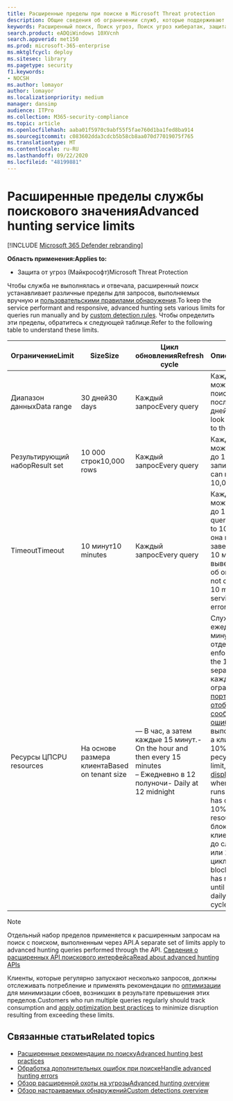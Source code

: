 ```yaml
---
title: Расширенные пределы при поиске в Microsoft Threat protection
description: Общие сведения об ограничении служб, которые поддерживают службу расширенного поискового запросы
keywords: Расширенный поиск, Поиск угроз, Поиск угроз кибератак, защита от угроз Майкрософт, Microsoft 365, MTP, m365, поиск, запрос, телеметрии, схема, Кусто, ограничение использования ЦП, ограничение числа запросов, ресурсы, максимальные результаты
search.product: eADQiWindows 10XVcnh
search.appverid: met150
ms.prod: microsoft-365-enterprise
ms.mktglfcycl: deploy
ms.sitesec: library
ms.pagetype: security
f1.keywords:
- NOCSH
ms.author: lomayor
author: lomayor
ms.localizationpriority: medium
manager: dansimp
audience: ITPro
ms.collection: M365-security-compliance
ms.topic: article
ms.openlocfilehash: aaba01f5970c9abf55f5fae760d1ba1fed8ba914
ms.sourcegitcommit: c083602dda3cdcb5b58cb8aa070d77019075f765
ms.translationtype: MT
ms.contentlocale: ru-RU
ms.lasthandoff: 09/22/2020
ms.locfileid: "48199881"
---
```

# <a name="advanced-hunting-service-limits"></a><span data-ttu-id="8738d-104">Расширенные пределы службы поискового значения</span><span class="sxs-lookup"><span data-stu-id="8738d-104">Advanced hunting service limits</span></span>

[!INCLUDE [Microsoft 365 Defender rebranding](../includes/microsoft-defender.md)]


<span data-ttu-id="8738d-105">**Область применения:**</span><span class="sxs-lookup"><span data-stu-id="8738d-105">**Applies to:**</span></span>
- <span data-ttu-id="8738d-106">Защита от угроз (Майкрософт)</span><span class="sxs-lookup"><span data-stu-id="8738d-106">Microsoft Threat Protection</span></span>

<span data-ttu-id="8738d-107">Чтобы служба не выполнялась и отвечала, расширенный поиск устанавливает различные пределы для запросов, выполняемых вручную и [пользовательскими правилами обнаружения](custom-detection-rules.md).</span><span class="sxs-lookup"><span data-stu-id="8738d-107">To keep the service performant and responsive, advanced hunting sets various limits for queries run manually and by [custom detection rules](custom-detection-rules.md).</span></span> <span data-ttu-id="8738d-108">Чтобы определить эти пределы, обратитесь к следующей таблице.</span><span class="sxs-lookup"><span data-stu-id="8738d-108">Refer to the following table to understand these limits.</span></span>

| <span data-ttu-id="8738d-109">Ограничение</span><span class="sxs-lookup"><span data-stu-id="8738d-109">Limit</span></span> | <span data-ttu-id="8738d-110">Size</span><span class="sxs-lookup"><span data-stu-id="8738d-110">Size</span></span> | <span data-ttu-id="8738d-111">Цикл обновления</span><span class="sxs-lookup"><span data-stu-id="8738d-111">Refresh cycle</span></span> | <span data-ttu-id="8738d-112">Описание</span><span class="sxs-lookup"><span data-stu-id="8738d-112">Description</span></span> |
|--|--|--|--|
| <span data-ttu-id="8738d-113">Диапазон данных</span><span class="sxs-lookup"><span data-stu-id="8738d-113">Data range</span></span> | <span data-ttu-id="8738d-114">30 дней</span><span class="sxs-lookup"><span data-stu-id="8738d-114">30 days</span></span> | <span data-ttu-id="8738d-115">Каждый запрос</span><span class="sxs-lookup"><span data-stu-id="8738d-115">Every query</span></span> | <span data-ttu-id="8738d-116">Каждый запрос может выполнять поиск данных за последние 30 дней.</span><span class="sxs-lookup"><span data-stu-id="8738d-116">Each query can look up data from up to the past 30 days.</span></span> |
| <span data-ttu-id="8738d-117">Результирующий набор</span><span class="sxs-lookup"><span data-stu-id="8738d-117">Result set</span></span> | <span data-ttu-id="8738d-118">10 000 строк</span><span class="sxs-lookup"><span data-stu-id="8738d-118">10,000 rows</span></span> | <span data-ttu-id="8738d-119">Каждый запрос</span><span class="sxs-lookup"><span data-stu-id="8738d-119">Every query</span></span> | <span data-ttu-id="8738d-120">Каждый запрос может возвращать до 10 000 записей.</span><span class="sxs-lookup"><span data-stu-id="8738d-120">Each query can return up to 10,000 records.</span></span> |
| <span data-ttu-id="8738d-121">Timeout</span><span class="sxs-lookup"><span data-stu-id="8738d-121">Timeout</span></span> | <span data-ttu-id="8738d-122">10 минут</span><span class="sxs-lookup"><span data-stu-id="8738d-122">10 minutes</span></span> | <span data-ttu-id="8738d-123">Каждый запрос</span><span class="sxs-lookup"><span data-stu-id="8738d-123">Every query</span></span> | <span data-ttu-id="8738d-124">Каждый запрос может выполняться до 10 минут.</span><span class="sxs-lookup"><span data-stu-id="8738d-124">Each query can run for up to 10 minutes.</span></span> <span data-ttu-id="8738d-125">Если она не будет завершена в течение 10 минут, служба выведет сообщение об ошибке.</span><span class="sxs-lookup"><span data-stu-id="8738d-125">If it does not complete within 10 minutes, the service displays an error.</span></span>
| <span data-ttu-id="8738d-126">Ресурсы ЦП</span><span class="sxs-lookup"><span data-stu-id="8738d-126">CPU resources</span></span> | <span data-ttu-id="8738d-127">На основе размера клиента</span><span class="sxs-lookup"><span data-stu-id="8738d-127">Based on tenant size</span></span> | <span data-ttu-id="8738d-128">— В час, а затем каждые 15 минут.</span><span class="sxs-lookup"><span data-stu-id="8738d-128">- On the hour and then every 15 minutes</span></span><br><span data-ttu-id="8738d-129">– Ежедневно в 12 полуночи</span><span class="sxs-lookup"><span data-stu-id="8738d-129">- Daily at 12 midnight</span></span> | <span data-ttu-id="8738d-130">Служба применяет ежедневный и 15 минутный лимит отдельно.</span><span class="sxs-lookup"><span data-stu-id="8738d-130">The service enforces the daily and the 15-minute limit separately.</span></span> <span data-ttu-id="8738d-131">Для каждого ограничения на [портале отображается сообщение об ошибке](advanced-hunting-errors.md) при выполнении запроса, а клиент потребляет 10% выделенных ресурсов.</span><span class="sxs-lookup"><span data-stu-id="8738d-131">For each limit, the [portal displays an error](advanced-hunting-errors.md) whenever a query runs and the tenant has consumed over 10% of allocated resources.</span></span> <span data-ttu-id="8738d-132">Запросы блокируются, если клиент достиг 100% до следующего дня или 15 минутного цикла.</span><span class="sxs-lookup"><span data-stu-id="8738d-132">Queries are blocked if the tenant has reached 100% until after the next daily or 15-minute cycle.</span></span> |

>[!NOTE] 
><span data-ttu-id="8738d-133">Отдельный набор пределов применяется к расширенным запросам на поиск с поиском, выполненным через API.</span><span class="sxs-lookup"><span data-stu-id="8738d-133">A separate set of limits apply to advanced hunting queries performed through the API.</span></span> [<span data-ttu-id="8738d-134">Сведения о расширенных API поискового интерфейса</span><span class="sxs-lookup"><span data-stu-id="8738d-134">Read about advanced hunting APIs</span></span>](https://docs.microsoft.com/microsoft-365/security/mtp/api-advanced-hunting)

<span data-ttu-id="8738d-135">Клиенты, которые регулярно запускают несколько запросов, должны отслеживать потребление и применять рекомендации по [оптимизации](advanced-hunting-best-practices.md) для минимизации сбоев, возникших в результате превышения этих пределов.</span><span class="sxs-lookup"><span data-stu-id="8738d-135">Customers who run multiple queries regularly should track consumption and [apply optimization best practices](advanced-hunting-best-practices.md) to minimize disruption resulting from exceeding these limits.</span></span>

## <a name="related-topics"></a><span data-ttu-id="8738d-136">Связанные статьи</span><span class="sxs-lookup"><span data-stu-id="8738d-136">Related topics</span></span>

- [<span data-ttu-id="8738d-137">Расширенные рекомендации по поиску</span><span class="sxs-lookup"><span data-stu-id="8738d-137">Advanced hunting best practices</span></span>](advanced-hunting-best-practices.md)
- [<span data-ttu-id="8738d-138">Обработка дополнительных ошибок при поиске</span><span class="sxs-lookup"><span data-stu-id="8738d-138">Handle advanced hunting errors</span></span>](advanced-hunting-errors.md)
- [<span data-ttu-id="8738d-139">Обзор расширенной охоты на угрозы</span><span class="sxs-lookup"><span data-stu-id="8738d-139">Advanced hunting overview</span></span>](advanced-hunting-overview.md)
- [<span data-ttu-id="8738d-140">Обзор настраиваемых обнаружений</span><span class="sxs-lookup"><span data-stu-id="8738d-140">Custom detections overview</span></span>](custom-detections-overview.md)

